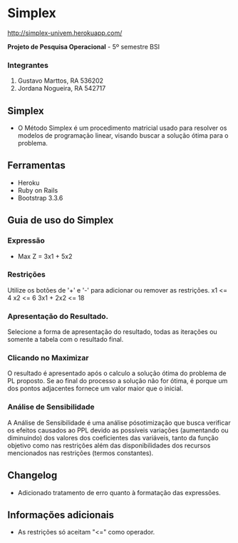 # Simplex

http://simplex-univem.herokuapp.com/

**Projeto de Pesquisa Operacional** - 5º semestre BSI

### Integrantes

1. Gustavo Marttos, RA 536202
2. Jordana Nogueira, RA 542717

## Simplex
* O Método Simplex é um procedimento matricial usado para resolver os modelos de
programação linear, visando buscar a solução ótima para o problema.

## Ferramentas

* Heroku
* Ruby on Rails
* Bootstrap 3.3.6

## Guia de uso do Simplex

### Expressão
* Max Z = 3x1 + 5x2

### Restrições
Utilize os botões de '+' e '-' para adicionar ou remover as restrições.
x1 <= 4
x2 <= 6
3x1 + 2x2 <= 18

### Apresentação do Resultado.
Selecione a forma de apresentação do resultado, todas as iterações ou somente a tabela com o resultado final.

### Clicando no Maximizar
O resultado é apresentado após o calculo a solução ótima do problema de PL proposto.
Se ao final do processo a solução não for ótima, é porque um dos pontos adjacentes fornece um valor
maior que o inicial. 

### Análise de Sensibilidade
A Análise de Sensibilidade é uma análise pósotimização que busca verificar os efeitos causados
ao PPL devido as possíveis variações (aumentando ou diminuindo) dos valores dos coeficientes das
variáveis, tanto da função objetivo como nas restrições além das disponibilidades dos recursos
mencionados nas restrições (termos constantes).

## Changelog
* Adicionado tratamento de erro quanto à formatação das expressões.

## Informações adicionais
* As restrições só aceitam "<=" como operador.
